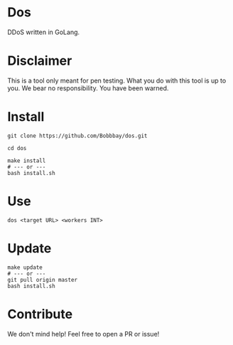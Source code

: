 # Dos
DDoS written in GoLang.

# Disclaimer
This is a tool only meant for pen testing. What you do with this tool is up to you. We bear no responsibility. You have been warned.

# Install
```
git clone https://github.com/Bobbbay/dos.git
```
```
cd dos
```
```
make install
# --- or ---
bash install.sh
```

# Use
```
dos <target URL> <workers INT>
```

# Update
```
make update
# --- or ---
git pull origin master
bash install.sh
```

# Contribute
We don't mind help! Feel free to open a PR or issue!
